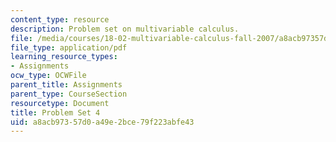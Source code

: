 ```yaml
---
content_type: resource
description: Problem set on multivariable calculus.
file: /media/courses/18-02-multivariable-calculus-fall-2007/a8acb97357d0a49e2bce79f223abfe43_ps4.pdf
file_type: application/pdf
learning_resource_types:
- Assignments
ocw_type: OCWFile
parent_title: Assignments
parent_type: CourseSection
resourcetype: Document
title: Problem Set 4
uid: a8acb973-57d0-a49e-2bce-79f223abfe43
---
```

